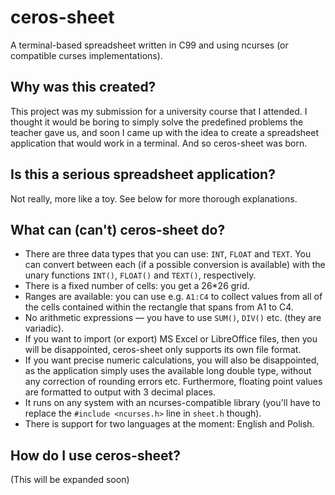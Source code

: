 # ceros-sheet
A terminal-based spreadsheet written in C99 and using ncurses (or compatible curses implementations).

## Why was this created?
This project was my submission for a university course that I attended. I thought it would be boring to simply solve the predefined problems the teacher gave us, and soon I came up with the idea to create a spreadsheet application that would work in a terminal. And so ceros-sheet was born.

## Is this a serious spreadsheet application?
Not really, more like a toy. See below for more thorough explanations.

## What can (can't) ceros-sheet do?
* There are three data types that you can use: `INT`, `FLOAT` and `TEXT`. You can convert between each (if a possible conversion is available) with the unary functions `INT()`, `FLOAT()` and `TEXT()`, respectively.
* There is a fixed number of cells: you get a 26*26 grid.
* Ranges are available: you can use e.g. `A1:C4` to collect values from all of the cells contained within the rectangle that spans from A1 to C4.
* No arithmetic expressions &mdash; you have to use `SUM()`, `DIV()` etc. (they are variadic).
* If you want to import (or export) MS Excel or LibreOffice files, then you will be disappointed, ceros-sheet only supports its own file format.
* If you want precise numeric calculations, you will also be disappointed, as the application simply uses the available long double type, without any correction of rounding errors etc. Furthermore, floating point values are formatted to output with 3 decimal places.
* It runs on any system with an ncurses-compatible library (you'll have to replace the `#include <ncurses.h>` line in `sheet.h` though).
* There is support for two languages at the moment: English and Polish.

## How do I use ceros-sheet?
(This will be expanded soon)